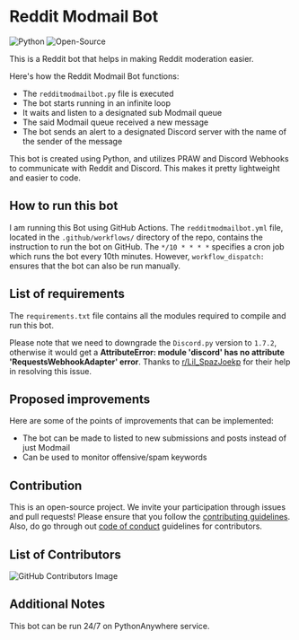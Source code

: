 # Reddit Modmail Bot

![Python](https://img.shields.io/badge/Python-3776AB.svg?style=for-the-badge&logo=Python&logoColor=white) ![Open-Source](https://img.shields.io/badge/Open%20Source%20Initiative-3DA639.svg?style=for-the-badge&logo=Open-Source-Initiative&logoColor=white)

This is a Reddit bot that helps in making Reddit moderation easier.

Here's how the Reddit Modmail Bot functions:

 - The `redditmodmailbot.py` file is executed
 - The bot starts running in an infinite loop
 - It waits and listen to a designated sub Modmail queue
 - The said Modmail queue received a new message
 - The bot sends an alert to a designated Discord server with the name of the sender of the message

This bot is created using Python, and utilizes PRAW and Discord Webhooks to communicate with Reddit and Discord. This makes it pretty lightweight and easier to code.

## How to run this bot

I am running this Bot using GitHub Actions. The `redditmodmailbot.yml` file, located in the `.github/workflows/` directory of the repo, contains the instruction to run the bot on GitHub. The `*/10 * * * *` specifies a cron job which runs the bot every 10th minutes. However, `workflow_dispatch:` ensures that the bot can also be run manually.

## List of requirements

The `requirements.txt` file contains all the modules required to compile and run this bot.

Please note that we need to downgrade the `Discord.py` version to `1.7.2`, otherwise it would get a **AttributeError: module 'discord' has no attribute 'RequestsWebhookAdapter' error**. Thanks to [r/Lil_SpazJoekp](https://www.reddit.com/r/Lil_SpazJoekp) for their help in resolving this issue.

## Proposed improvements

Here are some of the points of improvements that can be implemented:

 - The bot can be made to listed to new submissions and posts instead of just Modmail
 - Can be used to monitor offensive/spam keywords

## Contribution

This is an open-source project. We invite your participation through issues and pull requests! Please ensure that you follow the [contributing guidelines](CONTRIBUTING.md). Also, do go through out [code of conduct](CODE_OF_CONDUCT.md) guidelines for contributors.

## List of Contributors

![GitHub Contributors Image](https://contrib.rocks/image?repo=rajtilakjee/redditmodmailbot)

## Additional Notes

This bot can be run 24/7 on PythonAnywhere service.
